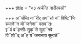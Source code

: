 +++
title = "०३ अर्चन्ति नारीरपसो"

+++
अ᳓र्चन्ति ना᳓रीर् अप᳓सो न᳓ विष्टि᳓भिः  
समाने᳓न यो᳓जनेना᳓ पराव᳓तः  
इ᳓षं व᳓हन्तीः सुकृ᳓ते सुदा᳓नवे  
वि᳓श्वे᳓द् अ᳓ह य᳓जमानाय सुन्वते᳓